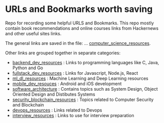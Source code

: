 # URLs and Bookmarks worth saving
Repo for recording some helpful URLS and Bookmarks. This repo mostly contain book recommendations and online courses links from Hackernews and other useful sites links.

The general links are saved in the file:
... [computer_science_resources]( computer_science_resources.md).

Other links are grouped together in separate categories:
* [backend_dev_resources](backend_dev_resources.md) : Links to programming languages like C, Java, Python and Go
* [fullstack_dev_resources](fullstack_dev_resources.md) : Links for Javascript, Node.js, React
* [ml_dl_resources](ML_DL_resources.md) : Machine Learning and Deep Learning resources
* [mobile_dev_resouces](mobile_dev_resources.md) : Android and iOS development
* [software_architecture](software_architecture.md) : Contains topics such as System Design, Object Oriented Design and Distibutes Systems
* [security_blockchain_resources]( security_blockchain_resources.md) : Topics related to Computer Security and Blockchain
* [devops_resources]( devops_resources.md) : Links related to Devops
* [interview_resources]( interview_resources.md) : Links to use for interview preparation

